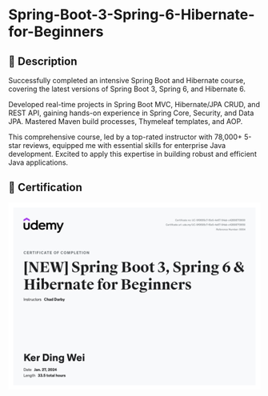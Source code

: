 # Spring-Boot-3-Spring-6-Hibernate-for-Beginners

## :open_book: Description
Successfully completed an intensive Spring Boot and Hibernate course, covering the latest versions of Spring Boot 3, Spring 6, and Hibernate 6. 

Developed real-time projects in Spring Boot MVC, Hibernate/JPA CRUD, and REST API, gaining hands-on experience in Spring Core, Security, and Data JPA. Mastered Maven build processes, Thymeleaf templates, and AOP. 

This comprehensive course, led by a top-rated instructor with 78,000+ 5-star reviews, equipped me with essential skills for enterprise Java development. Excited to apply this expertise in building robust and efficient Java applications.


## :scroll:	Certification
![Certification of Completion](https://github.com/dingwei426/Spring-Boot-3-Spring-6-Hibernate-for-Beginners/blob/main/UC-9f0695c7-f0e5-4e67-94ab-c428987f3659.jpg)
